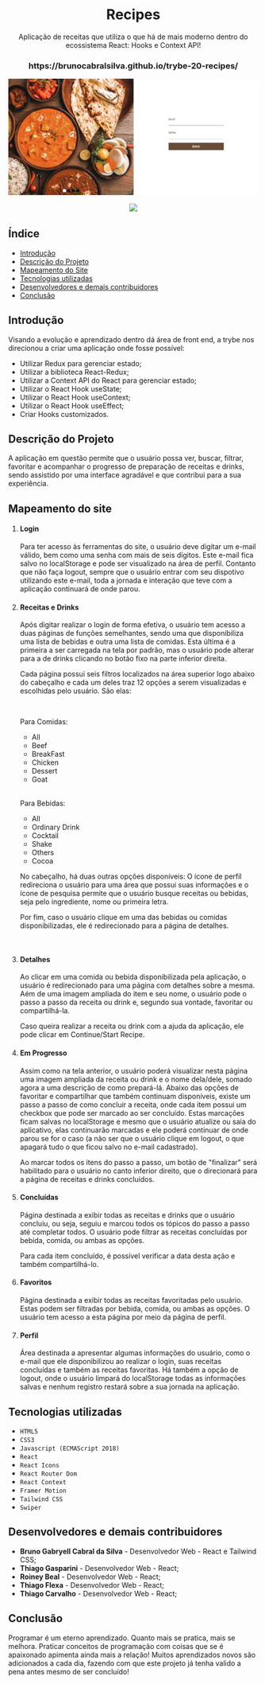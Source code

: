 <h1 align="center">Recipes</h1>

<p align="center">
Aplicação de receitas que utiliza o que há de mais moderno dentro do ecossistema React: Hooks e Context API!
</p>

<h3 align="center">https://brunocabralsilva.github.io/trybe-20-recipes/</h3>

![Tela Inicial da Aplicação](src/images/Login.png)

<p align="center">
<img src="http://img.shields.io/static/v1?label=STATUS&message=EM%20DESENVOLVIMENTO&color=GREEN&style=for-the-badge"/>
</p>

<h2> Índice</h2>

* [Introdução](#intro)
* [Descrição do Projeto](#descrição-do-projeto)
* [Mapeamento do Site](#mapeamento)
* [Tecnologias utilizadas](#tecnologias-utilizadas)
* [Desenvolvedores e demais contribuidores](#pessoas-envolvidas)
* [Conclusão](#conclusão)

<h2 id="intro">Introdução</h2>

<p>Visando a evolução e aprendizado dentro dá área de front end, a trybe nos direcionou a criar uma aplicação onde fosse possível:</p>
<ul>
  <li>Utilizar Redux para gerenciar estado;</li>
  <li>Utilizar a biblioteca React-Redux;</li>
  <li>Utilizar a Context API do React para gerenciar estado;</li>
  <li>Utilizar o React Hook useState;</li>
  <li>Utilizar o React Hook useContext;</li>
  <li>Utilizar o React Hook useEffect;</li>
  <li>Criar Hooks customizados.</li>
</ul>

<h2 id="descrição-do-projeto">Descrição do Projeto</h2>

<p>
  A aplicação em questão permite que o usuário possa ver, buscar, filtrar, favoritar e acompanhar o progresso de preparação de receitas e drinks, sendo assistido por uma interface agradável e que contribui para a sua experiência.
</p>

<h2 id="mapeamento">Mapeamento do site </h2>

<ol>
<li><h4>Login</h4></li> 

<p>
  Para ter acesso às ferramentas do site, o usuário deve digitar um e-mail válido, bem como uma senha com mais de seis dígitos. Este e-mail fica salvo no localStorage e pode ser visualizado na área de perfil. Contanto que não faça logout, sempre que o usuário entrar com seu dispotivo utilizando este e-mail, toda a jornada e interação que teve com a aplicação continuará de onde parou.
</p>

<li><h4>Receitas e Drinks</h4></li> 
<p>
  Após digitar realizar o login de forma efetiva, o usuário tem acesso a duas páginas de funções semelhantes, sendo uma que disponibiliza uma lista de bebidas e outra uma lista de comidas. Esta última é a primeira a ser carregada na tela por padrão, mas o usuário pode alterar para a de drinks clicando no botão fixo na parte inferior direita.
</p>
<p>
  Cada página possui seis filtros localizados na área superior logo abaixo do cabeçalho e cada um deles traz 12 opções a serem visualizadas e escolhidas pelo usuário. São elas:
</p>
  <br>
  <p>Para Comidas:</p>
  <ul>
    <li>All</li>
    <li>Beef</li>
    <li>BreakFast</li>
    <li>Chicken</li>
    <li>Dessert</li>
    <li>Goat</li>
  </ul>
  <br>
  <p>Para Bebidas:</p>
  <ul>
    <li>All</li>
    <li>Ordinary Drink</li>
    <li>Cocktail</li>
    <li>Shake</li>
    <li>Others</li>
    <li>Cocoa</li>
  </ul>
<p>
  No cabeçalho, há duas outras opções disponíveis: O ícone de perfil redireciona o usuário para uma área que possui suas informações e o ícone de pesquisa permite que o usuário busque receitas ou bebidas, seja pelo ingrediente, nome ou primeira letra.
</p>
<p>
  Por fim, caso o usuário clique em uma das bebidas ou comidas disponibilizadas, ele é redirecionado para a página de detalhes.
</p>
<br>

<li><h4>Detalhes</h4></li>
<p>
  Ao clicar em uma comida ou bebida disponibilizada pela aplicação, o usuário é redirecionado para uma página com detalhes sobre a mesma. Aém de uma imagem ampliada do item e seu nome, o usuário pode o passo a passo da receita ou drink e, segundo sua vontade, favoritar ou compartilhá-la.
<p>
<p>
  Caso queira realizar a receita ou drink com a ajuda da aplicação, ele pode clicar em Continue/Start Recipe.
</p>
<li><h4>Em Progresso</h4></li>
<p>
  Assim como na tela anterior, o usuário poderá visualizar nesta página uma imagem ampliada da receita ou drink e o nome dela/dele, somado agora a uma descrição de como prepará-lá. Abaixo das opções de favoritar e compartilhar que também continuam disponíveis, existe um passo a passo de como concluir a receita, onde cada item possui um checkbox que pode ser marcado ao ser concluído. Estas marcações ficam salvas no localStorage e mesmo que o usuário atualize ou saia do aplicativo, elas continuarão marcadas e ele poderá continuar de onde parou se for o caso (a não ser que o usuário clique em logout, o que apagará tudo o que ficou salvo no e-mail cadastrado).
</p>
<p>
 Ao marcar todos os itens do passo a passo, um botão de "finalizar" será habilitado para o usuário no canto inferior direito, que o direcionará para a página de receitas e drinks concluídos.
</p>

<li><h4>Concluídas</h4></li>
<p>
  Página destinada a exibir todas as receitas e drinks que o usuário concluiu, ou seja, seguiu e marcou todos os tópicos do passo a passo até completar todos. O usuário pode filtrar as receitas concluídas por bebida, comida, ou ambas as opções.
</p>
<p>
  Para cada item concluído, é possível verificar a data desta ação e também compartilhá-lo.
</p>

<li><h4>Favoritos</h4></li>
<p>
  Página destinada a exibir todas as receitas favoritadas pelo usuário. Estas podem ser filtradas por bebida, comida, ou ambas as opções. O usuário tem acesso a esta página por meio da página de perfil.
</p>

<li><h4>Perfil</h4></li>
<p>
  Área destinada a apresentar algumas informações do usuário, como o e-mail que ele disponibilizou ao realizar o login, suas receitas concluídas e também as receitas favoritas. Há também a opção de logout, onde o usuário limpará do localStorage todas as informações salvas e nenhum registro restará sobre a sua jornada na aplicação.
</p>

</ol>

<h2 id="tecnologias-utilizadas">Tecnologias utilizadas</h2>

* `HTML5`
* `CSS3`
* `Javascript (ECMAScript 2018)`
* `React`
* `React Icons`
* `React Router Dom`
* `React Context`
* `Framer Motion`
* `Tailwind CSS`
* `Swiper`

<h2 id="pessoas-envolvidas">Desenvolvedores e demais contribuidores</h2>

* <strong>Bruno Gabryell Cabral da Silva</strong> - Desenvolvedor Web - React e Tailwind CSS;
* <strong>Thiago Gasparini</strong> - Desenvolvedor Web - React;
* <strong>Roiney Beal</strong> - Desenvolvedor Web - React;
* <strong>Thiago Flexa</strong> - Desenvolvedor Web - React;
* <strong>Thiago Carvalho</strong> - Desenvolvedor Web - React;

<h2 id="conclusão">Conclusão</h2>

<p>Programar é um eterno aprendizado. Quanto mais se pratica, mais se melhora. Praticar conceitos de programação com coisas que se é apaixonado apimenta ainda mais a relação! Muitos aprendizados novos são adicionados a cada dia, fazendo com que este projeto já tenha valido a pena antes mesmo de ser concluído!</p>
